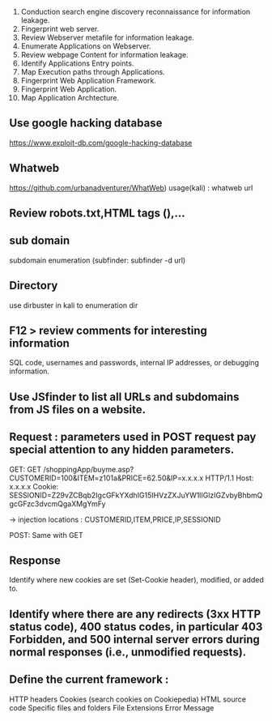 1. Conduction search engine discovery reconnaissance for information leakage.
2. Fingerprint web server.
3. Review Webserver metafile for information leakage.
4. Enumerate Applications on Webserver.
5. Review webpage Content for information leakage.
6. Identify Applications Entry points.
7. Map Execution paths through Applications.
8. Fingerprint Web Application Framework.
9. Fingerprint Web Application.
10. Map Application Archtecture.

## Use google hacking database 

https://www.exploit-db.com/google-hacking-database

## Whatweb
	
https://github.com/urbanadventurer/WhatWeb) 
usage(kali) : whatweb url

## Review robots.txt,HTML tags (<META>),...

## sub domain 

subdomain enumeration (subfinder: subfinder -d url)
		
## Directory 
	
use dirbuster in kali to enumeration dir 
		
## F12 > review comments for interesting information 
	
SQL code, usernames and passwords, internal IP addresses, or debugging information.
		
## Use JSfinder to list all URLs and subdomains from JS files on a website.
			
## Request : parameters used in POST request pay special attention to any hidden parameters.

GET: 
GET /shoppingApp/buyme.asp?CUSTOMERID=100&ITEM=z101a&PRICE=62.50&IP=x.x.x.x HTTP/1.1
Host: x.x.x.x
Cookie: SESSIONID=Z29vZCBqb2IgcGFkYXdhIG15IHVzZXJuYW1lIGlzIGZvbyBhbmQgcGFzc3dvcmQgaXMgYmFy
					
-> injection locations : CUSTOMERID,ITEM,PRICE,IP,SESSIONID
				
POST: Same with GET
	
## Response 
Identify where new cookies are set (Set-Cookie header), modified, or added to.
## Identify where there are any redirects (3xx HTTP status code), 400 status codes, in particular 403 Forbidden, and 500 internal server errors during normal responses (i.e., unmodified requests).
## Define the current framework :

HTTP headers
Cookies (search cookies on Cookiepedia)
HTML source code
Specific files and folders
File Extensions
Error Message

## 
		
